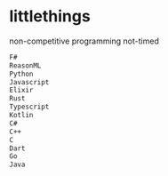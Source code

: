 # littlethings

non-competitive programming
not-timed

```bash
F#
ReasonML
Python
Javascript
Elixir
Rust
Typescript
Kotlin
C#
C++
C
Dart
Go
Java
```
